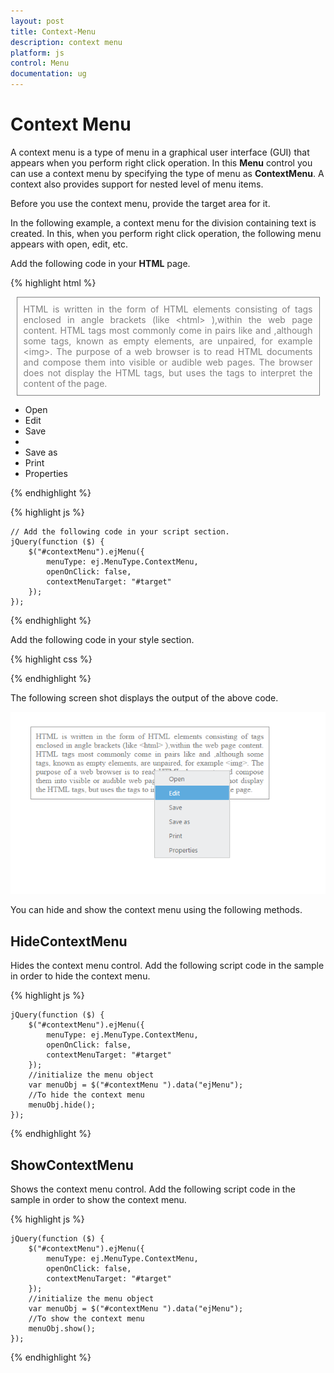 ```yaml
---
layout: post
title: Context-Menu
description: context menu
platform: js
control: Menu
documentation: ug
---
```


# Context Menu

A context menu is a type of menu in a graphical user interface (GUI) that appears when you perform right click operation. In this **Menu** control you can use a context menu by specifying the type of menu as **ContextMenu**. A context also provides support for nested level of menu items.

Before you use the context menu, provide the target area for it. 

In the following example, a context menu for the division containing text is created. In this, when you perform right click operation, the following menu appears with open, edit, etc.

Add the following code in your **HTML** page.

{% highlight html %}

   <div>
        <div id="target" class="textarea">
            HTML is written in the form of HTML elements consisting of tags enclosed in angle
            brackets (like
            &lt;html&gt;
            ),within the web page content. HTML tags most commonly come in pairs like and ,although
            some tags, known as empty elements, are unpaired, for example
            &lt;img&gt;. The purpose of a web browser is to read HTML documents and compose them into
            visible or audible web pages. The browser does not display the HTML tags, but uses
            the tags to interpret the content of the page.
        </div>
        <ul id="contextMenu">
            <li><a>Open</a></li>
            <li><a>Edit</a></li>
            <li><a>Save</a></li>
            <li class="separator"></li>
            <li><a>Save as</a></li>
            <li><a>Print</a></li>
            <li><a>Properties</a></li>
        </ul>
    </div>

{% endhighlight %}

{% highlight js %}

   
    // Add the following code in your script section.
    jQuery(function ($) {
        $("#contextMenu").ejMenu({            
            menuType: ej.MenuType.ContextMenu,
            openOnClick: false,
            contextMenuTarget: "#target"
        });
    });


{% endhighlight %}

Add the following code in your style section.

{% highlight css %}


<style type="text/css">

    .textarea {
        border: 1px solid;
        padding: 10px;
        position: relative;
        text-align: justify;
        width: 463px;
        color: gray;
        margin: 0 auto;
    }

</style>

{% endhighlight %}

The following screen shot displays the output of the above code.

![](/js/Menu/Context-Menu_images/Context-Menu_img1.png) 


You can hide and show the context menu using the following methods.

## HideContextMenu

Hides the context menu control. Add the following script code in the sample in order to hide the context menu.

{% highlight js %}


    jQuery(function ($) {
        $("#contextMenu").ejMenu({            
            menuType: ej.MenuType.ContextMenu,
            openOnClick: false,
            contextMenuTarget: "#target"
        });
        //initialize the menu object
        var menuObj = $("#contextMenu ").data("ejMenu");
        //To hide the context menu
        menuObj.hide();
    });


{% endhighlight %}


## ShowContextMenu

Shows the context menu control. Add the following script code in the sample in order to show the context menu.

{% highlight js %}



    jQuery(function ($) {
        $("#contextMenu").ejMenu({            
            menuType: ej.MenuType.ContextMenu,
            openOnClick: false,
            contextMenuTarget: "#target"
        });
        //initialize the menu object
        var menuObj = $("#contextMenu ").data("ejMenu");
        //To show the context menu
        menuObj.show();
    });


{% endhighlight %}



